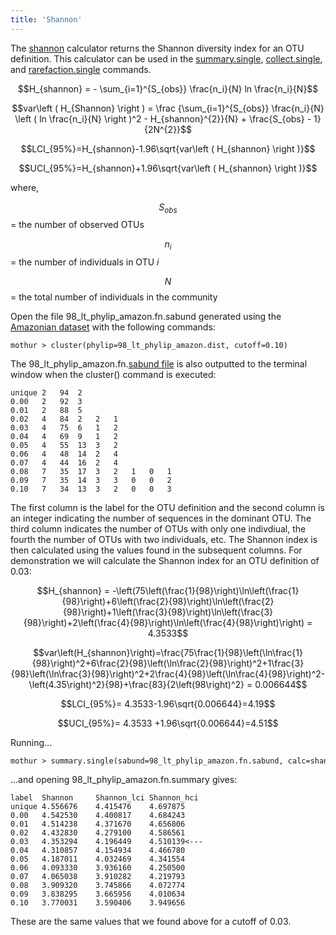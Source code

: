 ```yaml
---
title: 'Shannon'
---
```

The [shannon](shannon) calculator returns the Shannon
diversity index for an OTU definition. This calculator can be used in
the [summary.single](summary.single),
[collect.single](collect.single), and
[rarefaction.single](rarefaction.single) commands.

$$H_{shannon} = - \sum_{i=1}^{S_{obs}} \frac{n_i}{N} ln \frac{n_i}{N}$$

$$var\left ( H_{Shannon} \right ) = \frac {\sum_{i=1}^{S_{obs}} \frac{n_i}{N} \left ( ln \frac{n_i}{N} \right )^2 - H_{shannon}^{2}}{N} + \frac{S_{obs} - 1}{2N^{2}}$$

$$LCI_{95%}=H_{shannon}-1.96\sqrt{var\left ( H_{shannon} \right )}$$

$$UCI_{95%}=H_{shannon}+1.96\sqrt{var\left ( H_{shannon} \right )}$$

where,

$$S_{obs}$$ = the number of observed OTUs

$$n_i$$ = the number of individuals in OTU <i>i</i>

$$N$$ = the total number of individuals in the community

Open the file 98\_lt\_phylip\_amazon.fn.sabund generated using the [
Amazonian dataset](Media:AmazonData.zip) with the following
commands:

    mothur > cluster(phylip=98_lt_phylip_amazon.dist, cutoff=0.10)

The 98\_lt\_phylip\_amazon.fn.[sabund file](sabund_file) is
also outputted to the terminal window when the cluster() command is
executed:

    unique 2   94  2   
    0.00   2   92  3   
    0.01   2   88  5   
    0.02   4   84  2   2   1   
    0.03   4   75  6   1   2   
    0.04   4   69  9   1   2   
    0.05   4   55  13  3   2   
    0.06   4   48  14  2   4   
    0.07   4   44  16  2   4   
    0.08   7   35  17  3   2   1   0   1   
    0.09   7   35  14  3   3   0   0   2   
    0.10   7   34  13  3   2   0   0   3   

The first column is the label for the OTU definition and the second
column is an integer indicating the number of sequences in the dominant
OTU. The third column indicates the number of OTUs with only one
indivdiual, the fourth the number of OTUs with two individuals, etc. The
Shannon index is then calculated using the values found in the
subsequent columns. For demonstration we will calculate the Shannon
index for an OTU definition of 0.03:

$$H_{shannon} = -\left(75\left(\frac{1}{98}\right)\ln\left(\frac{1}{98}\right)+6\left(\frac{2}{98}\right)\ln\left(\frac{2}{98}\right)+1\left(\frac{3}{98}\right)\ln\left(\frac{3}{98}\right)+2\left(\frac{4}{98}\right)\ln\left(\frac{4}{98}\right)\right) = 4.3533$$

$$var\left(H_{shannon}\right)=\frac{75\frac{1}{98}\left(\ln\frac{1}{98}\right)^2+6\frac{2}{98}\left(\ln\frac{2}{98}\right)^2+1\frac{3}{98}\left(\ln\frac{3}{98}\right)^2+2\frac{4}{98}\left(\ln\frac{4}{98}\right)^2-\left(4.35\right)^2}{98}+\frac{83}{2\left(98\right)^2} = 0.006644$$

$$LCI_{95%}= 4.3533-1.96\sqrt{0.006644}=4.19$$

$$UCI_{95%}= 4.3533 +1.96\sqrt{0.006644}=4.51$$

Running\...

    mothur > summary.single(sabund=98_lt_phylip_amazon.fn.sabund, calc=shannon)

\...and opening 98\_lt\_phylip\_amazon.fn.summary gives:

    label  Shannon     Shannon_lci Shannon_hci
    unique 4.556676    4.415476    4.697875
    0.00   4.542530    4.400817    4.684243
    0.01   4.514238    4.371670    4.656806
    0.02   4.432830    4.279100    4.586561
    0.03   4.353294    4.196449    4.510139<---
    0.04   4.310857    4.154934    4.466780
    0.05   4.187011    4.032469    4.341554
    0.06   4.093330    3.936160    4.250500
    0.07   4.065038    3.910282    4.219793
    0.08   3.909320    3.745866    4.072774
    0.09   3.838295    3.665956    4.010634
    0.10   3.770031    3.590406    3.949656

These are the same values that we found above for a cutoff of 0.03.

